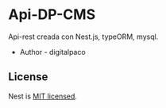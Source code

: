 # Api-DP-CMS

Api-rest creada con Nest.js, typeORM, mysql.

- Author - digitalpaco


## License

  Nest is [MIT licensed](LICENSE).
